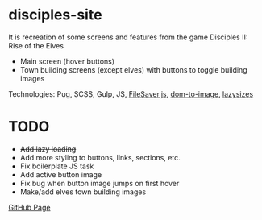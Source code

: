 # disciples-site
It is recreation of some screens and features from the game Disciples II: Rise of the Elves

- Main screen (hover buttons)
- Town building screens (except elves) with buttons to toggle building images

Technologies: Pug, SCSS, Gulp, JS, [FileSaver.js](https://github.com/eligrey/FileSaver.js), [dom-to-image](https://github.com/tsayen/dom-to-image), [lazysizes](https://github.com/aFarkas/lazysizes)

# TODO
- <s>Add lazy loading</s>
- Add more styling to buttons, links, sections, etc.
- Fix boilerplate JS task
- Add active button image
- Fix bug when button image jumps on first hover
- Make/add elves town building images

[GitHub Page](https://s-pyadyshev.github.io/disciples-site)
